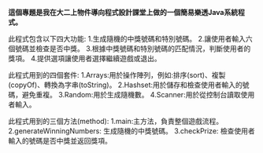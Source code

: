 **這個專題是我在大二上物件導向程式設計課堂上做的一個簡易樂透Java系統程式。**

此程式包含以下四大功能:
1.生成隨機的中獎號碼和特別號碼。
2.讓使用者輸入六個號碼並檢查是否中獎。
3.根據中獎號碼和特別號碼的匹配情況，判斷使用者的獎項。
4.提供選項讓使用者選擇繼續遊戲或退出。

此程式用到的四個套件:
1.Arrays:用於操作陣列，例如:排序(sort)、複製(copyOf)、轉換為字串(toString)。
2.Hashset:用於儲存和檢查使用者輸入的號碼，避免重複。
3.Random:用於生成隨機數。
4.Scanner:用於從控制台讀取使用者輸入。

此程式用到的三個方法(method):
1.main:主方法，負責整個遊戲流程。
2.generateWinningNumbers: 生成隨機的中獎號碼。
3.checkPrize: 檢查使用者輸入的號碼是否中獎並返回獎項。
